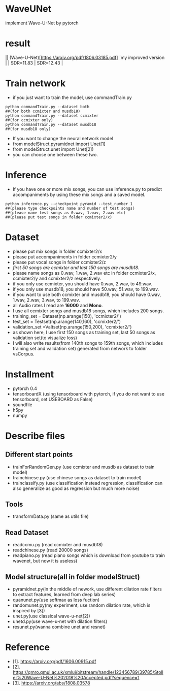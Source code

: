 # WaveUNet
implement Wave-U-Net by pytorch

# result
|| (Wave-U-Net)[https://arxiv.org/pdf/1806.03185.pdf] |my improved version |
| SDR=11.83  | SDR=12.43 |

# Train network
- if you just want to train the model, use commandTrain.py
```
python commandTrain.py --dataset both 
##(for both ccmixter and musdb18)
python commandTrain.py --dataset ccmixter 
##(for ccmixter only)
python commandTrain.py --dataset musdb18 
##(for musdb18 only)
```
- If you want to change the neural network model
- from modelStruct.pyramidnet import Unet[1]
- from modelStruct.unet import Unet[2])
- you can choose one between these two.

# Inference
- If you have one or more mix songs, you can use inference.py to predict accompaniments by using these mix songs and a saved model. 
```
python inference.py --checkpoint pyramid --test_number 1
##(please type checkpoints name and number of test songs)
##(please name test songs as 0.wav, 1.wav, 2.wav etc)
##(please put test songs in folder ccmixter2/x)
```

# Dataset
- please put mix songs in folder ccmixter2/x
- please put accompaniments in folder ccmixter2/y
- please put vocal songs in folder ccmixter2/z
- *first 50 songs are ccmixter and last 150 songs are musdb18*.
- please name songs as 0.wav, 1.wav, 2.wav etc in folder ccmixter2/x, ccmixter2/y and ccmixter2/z respectively.
- if you only use ccmixter, you should have 0.wav, 2.wav, to 49.wav.
- if you only use musdb18, you should have 50.wav, 51.wav, to 199.wav.
- if you want to use both ccmixter and musdb18, you should have 0.wav, 1.wav, 2.wav, 3.wav, to 199.wav.
- all Audio rates I read are **16000** and **Mono**. 
- I use all ccmixter songs and musdb18 songs, which includes 200 songs.
- training_set = Dataset(np.arange(150), 'ccmixter2/')
- test_set = Testset(np.arange(140,160), 'ccmixter2/')
- validation_set =Valtset(np.arange(150,200), 'ccmixter2/')
- as shown here, I use first 150 songs as training set, last 50 songs as validation set(to visualize loss)
- I will also write results(from 140th songs to 159th songs, which includes training set and validation set) generated from network to folder vsCorpus.

# Installment
 - pytorch 0.4
 - tensorboardX (using tensorboard with pytorch, if you do not want to use tensorboard, set USEBOARD as False)
 - soundfile
 - h5py
 - numpy
# Describe files
## Different start points
 - trainForRandomGen.py (use ccmixter and musdb as dataset to train model)
 - trainchinese.py (use chinese songs as dataset to train model)
 - trainclassify.py (use classification instead regression, classification can also generalize as good as regression but much more noise)
## Tools
 - transformData.py (same as utils file)
## Read Dataset
 - readccmu.py (read ccmixter and musdb18)
 - readchinese.py (read 20000 songs)
 - readpiano.py (read piano songs which is download from youtube to train wavenet, but now it is useless)
## Model structure(all in folder modelStruct)
 - pyramidnet.py(in the middle of nework, use different dilation rate filters to extract features, learned from deep lab series)
 - quanunet.py(use softmax as loss fuction)
 - randomunet.py(my experiment, use random dilation rate, which is inspired by [3])
 - unet.py(use classical wave-u-net[2])
 - unetd.py(use wave-u-net with dilation filters)
 - resunet.py(wanna combine unet and resnet)
 
# Reference
- [1]. https://arxiv.org/pdf/1606.00915.pdf
- [2]. https://qmro.qmul.ac.uk/xmlui/bitstream/handle/123456789/39785/Stoller%20Wave-U-Net%202018%20Accepted.pdf?sequence=1
- [3]. https://arxiv.org/abs/1808.03578
